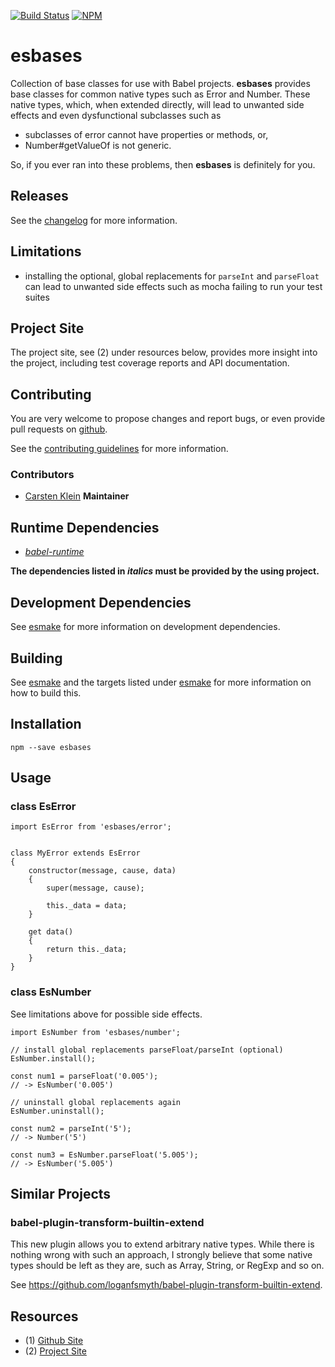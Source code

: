 [![Build Status](https://travis-ci.org/coldrye-es/esbases.svg?branch=master)](https://travis-ci.org/coldrye-es/esbases)
[![NPM](https://nodei.co/npm/esbases.png?mini=true)](https://nodei.co/npm/esbases/)

# esbases

Collection of base classes for use with Babel projects. **esbases** provides base
classes for common native types such as Error and Number. These native types,
which, when extended directly, will lead to unwanted side effects and even
dysfunctional subclasses such as

- subclasses of error cannot have properties or methods, or,
- Number#getValueOf is not generic.

So, if you ever ran into these problems, then **esbases** is definitely for you.


## Releases

See the [changelog](https://github.com/coldrye-es/esbases/blob/master/CHANGELOG.md) for more information.


## Limitations

- installing the optional, global replacements for ``parseInt`` and ``parseFloat`` can lead
  to unwanted side effects such as mocha failing to run your test suites


## Project Site

The project site, see (2) under resources below, provides more insight into the project,
including test coverage reports and API documentation.


## Contributing

You are very welcome to propose changes and report bugs, or even provide pull
requests on [github](https://github.com/coldrye-es/esbases).

See the [contributing guidelines](https://github.com/coldrye-es/esbases/blob/master/CONTRIBUTING.md) for more information.


### Contributors

 - [Carsten Klein](https://github.com/silkentrance) **Maintainer**


## Runtime Dependencies

 - _[babel-runtime](https://github.com/babel/babel)_

**The dependencies listed in _italics_ must be provided by the using project.**


## Development Dependencies

See [esmake](https://github.com/coldrye-es/esmake#development-dependencies) for more information on development dependencies.


## Building

See [esmake](https://github.com/coldrye-es/esmake#build-process) and the targets listed under
[esmake](https://github.com/coldrye-es/esmake#makefilesoftwarein) for more information on how to build this.


## Installation

``npm --save esbases``


## Usage


### class EsError

```
import EsError from 'esbases/error';


class MyError extends EsError
{
    constructor(message, cause, data)
    {
        super(message, cause);

        this._data = data;
    }

    get data()
    {
        return this._data;
    }
}
```


### class EsNumber

See limitations above for possible side effects.


```
import EsNumber from 'esbases/number';

// install global replacements parseFloat/parseInt (optional)
EsNumber.install();

const num1 = parseFloat('0.005');
// -> EsNumber('0.005')

// uninstall global replacements again
EsNumber.uninstall();

const num2 = parseInt('5');
// -> Number('5')

const num3 = EsNumber.parseFloat('5.005');
// -> EsNumber('5.005')
```


## Similar Projects

### babel-plugin-transform-builtin-extend

This new plugin allows you to extend arbitrary native types. While there is nothing
wrong with such an approach, I strongly believe that some native types should be
left as they are, such as Array, String, or RegExp and so on.

See https://github.com/loganfsmyth/babel-plugin-transform-builtin-extend.


## Resources

 - (1) [Github Site](https://github.com/coldrye-es/esbases)
 - (2) [Project Site](http://esbases.es.coldrye.eu)

